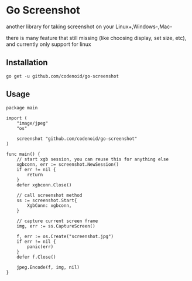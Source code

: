 # Go Screenshot

another library for taking screenshot on your Linux+,Windows-,Mac-

there is many feature that still missing (like choosing display, set size, etc), and currently only support for linux

## Installation

```
go get -u github.com/codenoid/go-screenshot
```

## Usage

```
package main

import (
	"image/jpeg"
	"os"

	screenshot "github.com/codenoid/go-screenshot"
)

func main() {
	// start xgb session, you can reuse this for anything else
	xgbconn, err := screenshot.NewSession()
	if err != nil {
		return
	}
	defer xgbconn.Close()

	// call screenshot method
	ss := screenshot.Start{
		XgbConn: xgbconn,
	}

	// capture current screen frame
	img, err := ss.CaptureScreen()

	f, err := os.Create("screenshot.jpg")
	if err != nil {
		panic(err)
	}
	defer f.Close()

	jpeg.Encode(f, img, nil)
}
```